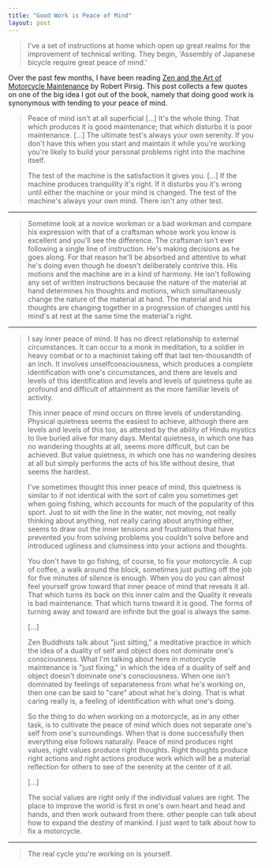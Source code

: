 ```yaml
---
title: "Good Work is Peace of Mind"
layout: post
---
```


> I've a set of instructions at home which open up great realms for the
> improvement of technical writing. They begin, 'Assembly of Japanese bicycle
> require great peace of mind.'

Over the past few months, I have been reading
[Zen and the Art of Motorcycle Maintenance][zen] by Robert Pirsig. This post
collects a few quotes on one of the big idea I got out of the book, namely that
doing good work is synonymous with tending to your peace of mind.

[zen]: https://en.wikipedia.org/wiki/Zen_and_the_Art_of_Motorcycle_Maintenance

> Peace of mind isn't at all superficial [...] It's the whole thing. That which
> produces it is good maintenance; that which disturbs it is poor maintenance.
> [...] The ultimate test's always your own serenity. If you don't have this
> when you start and maintain it while you're working you're likely to build
> your personal problems right into the machine itself.
>
> The test of the machine is the satisfaction it gives you. [...] If the machine
> produces tranquility it's right. If it disturbs you it's wrong until either
> the machine or your mind is changed. The test of the machine's always your own
> mind. There isn't any other test.

----------------------------------------

> Sometime look at a novice workman or a bad workman and compare his expression
> with that of a craftsman whose work you know is excellent and you'll see the
> difference. The craftsman isn't ever following a single line of instruction.
> He's making decisions as he goes along. For that reason he'll be absorbed and
> attentive to what he's doing even though he doesn't deliberately contrive this.
> His motions and the machine are in a kind of harmony. He isn't following any set
> of written instructions because the nature of the material at hand determines
> his thoughts and motions, which simultaneously change the nature of the material
> at hand. The material and his thoughts are changing together in a progression of
> changes until his mind's at rest at the same time the material's right.

----------------------------------------

> I say inner peace of mind. It has no direct relationship to external
> circumstances. It can occur to a monk in meditation, to a soldier in heavy
> combat or to a machinist taking off that last ten-thousandth of an inch. It
> involves unselfconsciousness, which produces a complete identification with
> one's circumstances, and there are levels and levels of this identification
> and levels and levels of quietness quite as profound and difficult of
> attainment as the more familiar levels of activity.
>
> This inner peace of mind occurs on three levels of understanding. Physical
> quietness seems the easiest to achieve, although there are levels and levels of
> this too, as attested by the ability of Hindu mystics to live buried alive for
> many days. Mental quietness, in which one has no wandering thoughts at all,
> seems more difficult, but can be achieved. But value quietness, in which one has
> no wandering desires at all but simply performs the acts of his life without
> desire, that seems the hardest.
>
> I've sometimes thought this inner peace of mind, this quietness is similar to if
> not identical with the sort of calm you sometimes get when going fishing, which
> accounts for much of the popularity of this sport. Just to sit with the line in
> the water, not moving, not really thinking about anything, not really caring
> about anything either, seems to draw out the inner tensions and frustrations
> that have prevented you from solving problems you couldn't solve before and
> introduced ugliness and clumsiness into your actions and thoughts.
>
> You don't have to go fishing, of course, to fix your motorcycle. A cup of
> coffee, a walk around the block, sometimes just putting off the job for five
> minutes of silence is enough. When you do you can almost feel yourself grow
> toward that inner peace of mind that reveals it all. That which turns its back
> on this inner calm and the Quality it reveals is bad maintenance. That which
> turns toward it is good. The forms of turning away and toward are infinite but
> the goal is always the same.
>
> [...]
>
> Zen Buddhists talk about "just sitting," a meditative practice in which the idea
> of a duality of self and object does not dominate one's consciousness. What I'm
> talking about here in motorcycle maintenance is "just fixing," in which the
> idea of a duality of self and object doesn't dominate one's consciousness. When
> one isn't dominated by feelings of separateness from what he's working on, then
> one can be said to "care" about what he's doing. That is what caring really is,
> a feeling of identification with what one's doing.
>
> So the thing to do when working on a motorcycle, as in any other task, is to
> cultivate the peace of mind which does not separate one's self from one's
> surroundings. When that is done successfully then everything else follows
> naturally. Peace of mind produces right values, right values produce right
> thoughts. Right thoughts produce right actions and right actions produce work
> which will be a material reflection for others to see of the serenity at the
> center of it all.
>
> [...]
>
> The social values are right only if the individual values are right. The place
> to improve the world is first in one's own heart and head and hands, and then
> work outward from there. other people can talk about how to expand the destiny
> of mankind. I just want to talk about how to fix a motorcycle.

----------------------------------------

> The real cycle you're working on is yourself.

